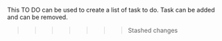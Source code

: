 This TO DO can be used to create a list of task to do. Task can be added and can be removed.

> > > > > > > Stashed changes
